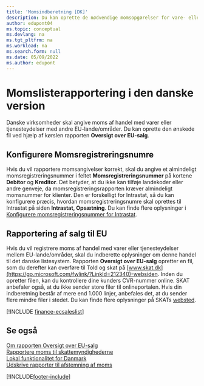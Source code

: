```yaml
---
title: 'Momsindberetning [DK]'
description: Du kan oprette de nødvendige momsopgørelser for vare- eller tjenestefiler i en dansk version ved hjælp af rapporten Oversigt over EU-salg.
author: edupont04
ms.topic: conceptual
ms.devlang: na
ms.tgt_pltfrm: na
ms.workload: na
ms.search.form: null
ms.date: 05/09/2022
ms.author: edupont
---
```

# <a name="vat-vies-reporting-in-the-danish-version"></a>Momslisterapportering i den danske version

Danske virksomheder skal angive moms af handel med varer eller tjenesteydelser med andre EU-lande/områder. Du kan oprette den ønskede fil ved hjælp af kørslen rapporten **Oversigt over EU-salg**.  

## <a name="set-up-vat-registration-numbers"></a>Konfigurere Momsregistreringsnumre

Hvis du vil rapportere momsangivelser korrekt, skal du angive et almindeligt momsregistreringsnummer i feltet **Momsregistreringsnummer** på kortene **Debitor** og **Kreditor**. Det betyder, at du ikke kan tilføje landekoder eller andre genveje, da momsregistreringsrapporten kræver almindeligt momsnummer for klienter. Den er forskelligt for Intrastat, så du kan konfigurere præcis, hvordan momsregistreringsnumre skal oprettes til Intrastat på siden **Intrastat, Opsætning**. Du kan finde flere oplysninger i [Konfigurere momsregistreringsnummer for Intrastat](vat-registration-no-intrastat.md).  

## <a name="reporting-eu-sales"></a>Rapportering af salg til EU

Hvis du vil registrere moms af handel med varer eller tjenesteydelser mellem EU-lande/områder, skal du indberette oplysninger om denne handel til det danske listesystem. Rapporten **Oversigt over EU-salg** opretter en fil, som du derefter kan overføre til Told og skat på [www.skat.dk](https://go.microsoft.com/fwlink/?LinkId=212340)-websiden. Inden du opretter filen, kan du kontrollere dine kunders CVR-nummer online. SKAT anbefaler også, at du ikke sender store filer til onlineportalen. Hvis din indberetning består af mere end 1.000 linjer, anbefales det, at du sender flere mindre filer i stedet. Du kan finde flere oplysninger på SKATs [websted](https://www.skat.dk).  

[!INCLUDE [finance-ecsaleslist](../../includes/finance-ecsaleslist.md)]

## <a name="see-also"></a>Se også

[Om rapporten Oversigt over EU-salg](../../finance-how-report-vat.md#ecsaleslist)  
[Rapportere moms til skattemyndighederne](../../finance-how-report-vat.md)  
[Lokal funktionalitet for Danmark](denmark-local-functionality.md)  
[Udskrive rapporter til afstemning af moms](how-to-print-vat-reconciliation-reports.md)


[!INCLUDE[footer-include](../../includes/footer-banner.md)]
